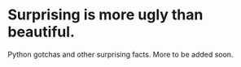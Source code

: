 Surprising is more ugly than beautiful.
=======================================

Python gotchas and other surprising facts. More to be added soon.
